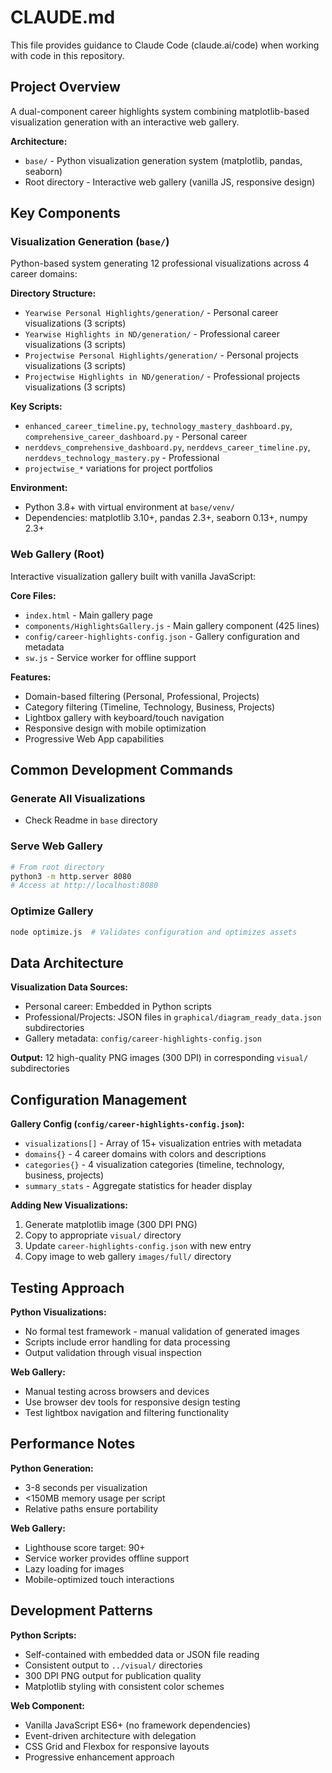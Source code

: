 # CLAUDE.md

This file provides guidance to Claude Code (claude.ai/code) when working with code in this repository.

## Project Overview

A dual-component career highlights system combining matplotlib-based visualization generation with an interactive web gallery.

**Architecture:**
- `base/` - Python visualization generation system (matplotlib, pandas, seaborn)
- Root directory - Interactive web gallery (vanilla JS, responsive design)

## Key Components

### Visualization Generation (`base/`)
Python-based system generating 12 professional visualizations across 4 career domains:

**Directory Structure:**
- `Yearwise Personal Highlights/generation/` - Personal career visualizations (3 scripts)
- `Yearwise Highlights in ND/generation/` - Professional career visualizations (3 scripts)
- `Projectwise Personal Highlights/generation/` - Personal projects visualizations (3 scripts)
- `Projectwise Highlights in ND/generation/` - Professional projects visualizations (3 scripts)

**Key Scripts:**
- `enhanced_career_timeline.py`, `technology_mastery_dashboard.py`, `comprehensive_career_dashboard.py` - Personal career
- `nerddevs_comprehensive_dashboard.py`, `nerddevs_career_timeline.py`, `nerddevs_technology_mastery.py` - Professional
- `projectwise_*` variations for project portfolios

**Environment:**
- Python 3.8+ with virtual environment at `base/venv/`
- Dependencies: matplotlib 3.10+, pandas 2.3+, seaborn 0.13+, numpy 2.3+

### Web Gallery (Root)
Interactive visualization gallery built with vanilla JavaScript:

**Core Files:**
- `index.html` - Main gallery page
- `components/HighlightsGallery.js` - Main gallery component (425 lines)
- `config/career-highlights-config.json` - Gallery configuration and metadata
- `sw.js` - Service worker for offline support

**Features:**
- Domain-based filtering (Personal, Professional, Projects)
- Category filtering (Timeline, Technology, Business, Projects)
- Lightbox gallery with keyboard/touch navigation
- Responsive design with mobile optimization
- Progressive Web App capabilities

## Common Development Commands

### Generate All Visualizations
- Check Readme in `base` directory

### Serve Web Gallery
```bash
# From root directory
python3 -m http.server 8080
# Access at http://localhost:8080
```

### Optimize Gallery
```bash
node optimize.js  # Validates configuration and optimizes assets
```

## Data Architecture

**Visualization Data Sources:**
- Personal career: Embedded in Python scripts
- Professional/Projects: JSON files in `graphical/diagram_ready_data.json` subdirectories
- Gallery metadata: `config/career-highlights-config.json`

**Output:** 12 high-quality PNG images (300 DPI) in corresponding `visual/` subdirectories

## Configuration Management

**Gallery Config (`config/career-highlights-config.json`):**
- `visualizations[]` - Array of 15+ visualization entries with metadata
- `domains{}` - 4 career domains with colors and descriptions
- `categories{}` - 4 visualization categories (timeline, technology, business, projects)
- `summary_stats` - Aggregate statistics for header display

**Adding New Visualizations:**
1. Generate matplotlib image (300 DPI PNG)
2. Copy to appropriate `visual/` directory
3. Update `career-highlights-config.json` with new entry
4. Copy image to web gallery `images/full/` directory

## Testing Approach

**Python Visualizations:**
- No formal test framework - manual validation of generated images
- Scripts include error handling for data processing
- Output validation through visual inspection

**Web Gallery:**
- Manual testing across browsers and devices
- Use browser dev tools for responsive design testing
- Test lightbox navigation and filtering functionality

## Performance Notes

**Python Generation:**
- 3-8 seconds per visualization
- <150MB memory usage per script
- Relative paths ensure portability

**Web Gallery:**
- Lighthouse score target: 90+
- Service worker provides offline support
- Lazy loading for images
- Mobile-optimized touch interactions

## Development Patterns

**Python Scripts:**
- Self-contained with embedded data or JSON file reading
- Consistent output to `../visual/` directories
- 300 DPI PNG output for publication quality
- Matplotlib styling with consistent color schemes

**Web Component:**
- Vanilla JavaScript ES6+ (no framework dependencies)
- Event-driven architecture with delegation
- CSS Grid and Flexbox for responsive layouts
- Progressive enhancement approach